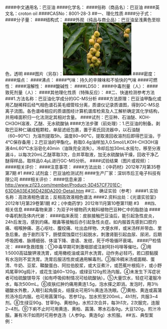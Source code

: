 ####中文通用名：巴豆油
####化学名：
####俗称（商品名）：巴豆油
####英文名：croton oil
####CASNo：8001-28-3
##一、理化性质
####分子式：
####分子量：
####结构式：
####外观（纯品与商业品）：巴豆油呈浅黄色至棕色，透明
####图片（另存）：![外观](./assets/duwu/巴豆油/@1外观.jpg)
####密度：
####熔点：
####沸点：
####气味：持久的辛辣味和不愉快的气味
####可燃性：
####溶解性：
####酸碱性：
####LD50：
####中毒剂量（人）：
####致死剂量（人）：
####其他理化性质（特殊反应）：
##二、快速检测参考方法
###1.方法名称：巴豆油化学成分的GC-MS分析
####方法原理：巴豆油甲酯化或用乙醚稀释后经气相色谱石英毛细管柱分离，质谱仪记录质谱图，得到GC-MS总离子流图。各色谱峰相应的质谱图经计算机谱库检索及人工解析确定其化学结构，并用峰面积归一化法测定其相对含量。
####试剂：巴豆种、石油醚、KOH-CH3OH溶液、乙醚、无水硫酸钠
####方法步骤（前处理）：1.巴豆油的制备。剥取巴豆种仁碾成粗颗粒，单层滤纸包裹，置于索氏回流器中，以石油醚（60~90℃）为溶剂提取5h，温度80~90℃，提取液回收溶剂后即得巴豆油，于4℃保存备用；2.巴豆油的甲酯化。称取0.4g油样加入0.5mol/LKOH-CH3OH溶液4mL60℃水浴皂化40min（油珠完全消失）。冷却后加30mL水摇匀，移至分液漏斗，以每次20mL乙醚萃取3次，合并萃取液，加无水硫酸钠干燥，回收干净乙醚得样品，取样品0.4μL进行GC-MS分析。
####试验结果（图片或视频）：
####相关评价：
####注意事项：
####方法出处：《中药材》2012年7月第35卷第7期 #1
###2.试剂盒：巴豆油检测试剂
####生产厂家：深圳市后王电子科技有限公司
####相关评价：
####信息来源：http://www.zj123.com/member/Product-3D457CF701EC-63D0A03E436D428DA200-Detail.htm
##三、确证实验（参考）
####1.实验名称：高效液相色谱法；反相高效液相色谱法
####2.资料出处：《光谱实验室》2012年1月第29卷第1期 #2；《中南药学》2012年11月第10卷第11期 #3　
##四、相关信息
####毒物来源：为双子叶植物药大戟科植物巴豆种仁中的脂肪油
####中毒机制及体内代谢：
####临床表现：皮肤接触巴豆油后，能引起急性皮炎，24h后发泡，感到灼痛。眼鼻等接触后亦引起急性炎症。如内服首先感到口腔灼痛、咽喉肿痛、恶心呕吐、腹绞痛、吐出血样物、大便水样，或米汤样并带血、里急后重。由于剧烈泻下，肠壁腐蚀糜烂引起脱水，刺激肾脏引起血尿、尿闭，后期呼吸困难、脉搏细弱、体温下降、谵语、发绀，死于呼吸循环衰竭。
####尸检情况：
####急救措施：①中毒早期可刺激咽部或注射阿扑吗啡等催吐。②用1∶5000高锰酸钾液洗胃，或用橄榄油或温开水洗胃。动作务必轻巧，若口腔黏膜有水泡则不宜洗胃。洗胃后服活性炭或通用解毒剂。③服冷稠米汤或面糊、蛋清、牛奶、豆浆、鞣酸蛋白、阿拉伯胶浆，或大豆煮汁，或芭蕉叶根捣汁，或小野鸡尾草90g捣汁，或花生油60~120g，或绿豆120g煎汤内服。④未发生下泻症状者可给硫酸镁导泻（如有呼吸抑制情况可给硫酸钠）。⑤大量饮水，轻症可灌服冷水，每次500mL。⑥皮肤红肿灼痛用黄连1.5g，泡水搽之即消。发泡时，用3％硼酸水外敷，入眼引起角膜炎，结膜炎可用5％黄连汤洗眼。⑦黄柏、黄连或菖蒲煎汤冷后内服。也可用菖蒲15g、苦参12g，加水煎至200mL，4h1剂，共服3~4剂。⑧生绿豆90g、甘草9g、黄柏9g，水煎2次合并，每3h1次，2次服完，连服2~4剂。⑨下痢不止时可用黄连、黄柏、菖蒲、寒水石各9g，大豆120g，煎汁冷服。兼有冷汗如雨时可用参连汤（人参9g、黄连6g）水煎服。
##五、典型案例：
